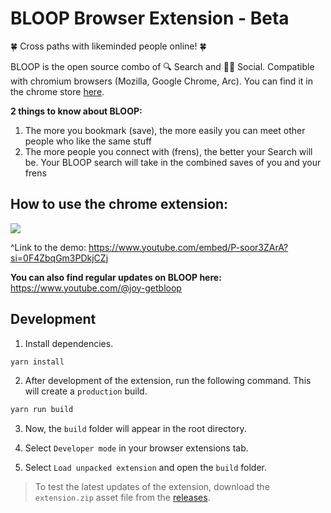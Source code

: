 # BLOOP Browser Extension - Beta

🍀 Cross paths with likeminded people online! 🍀

BLOOP is the open source combo of 🔍 Search and  👯🏼 Social. Compatible with chromium browsers (Mozilla, Google Chrome, Arc). You can find it in the chrome store <a href="https://chrome.google.com/webstore/detail/bloop-private-beta/pgfjbdohpdpfpibaphaeipipfkpaojpa">here</a>.

**2 things to know about BLOOP:**
1. The more you bookmark (save), the more easily you can meet other people who like the same stuff
2. The more people you connect with (frens), the better your Search will be. Your BLOOP search will take in the combined saves of you and your frens



## How to use the chrome extension:

[![](https://markdown-videos-api.jorgenkh.no/youtube/P-soor3ZArA?si=0F4ZbqGm3PDkjCZj)]([https://youtu.be/dQw4w9WgXcQ](https://www.youtube.com/embed/P-soor3ZArA?si=0F4ZbqGm3PDkjCZj))

^Link to the demo: https://www.youtube.com/embed/P-soor3ZArA?si=0F4ZbqGm3PDkjCZj



**You can also find regular updates on BLOOP here:**
https://www.youtube.com/@joy-getbloop



## Development

1. Install dependencies.

```bash
yarn install
```

2. After development of the extension, run the following command. This will create a `production` build.

```bash
yarn run build
```

3. Now, the `build` folder will appear in the root directory.

4. Select `Developer mode` in your browser extensions tab.

5. Select `Load unpacked extension` and open the `build` folder.

> To test the latest updates of the extension, download the `extension.zip` asset file from the [releases](https://github.com/BLOOP-browser/bloop-beta-chrome-ext/releases).
